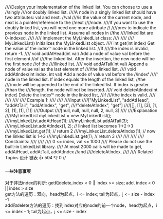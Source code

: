 ////Design your implementation of the linked list. You can choose to use a 
//singly 
////or doubly linked list. 
////A node in a singly linked list should have two attributes: val and next. 
//val 
////is the value of the current node, and next is a pointer/reference to the 
//next 
////node. 
////If you want to use the doubly linked list, you will need one more attribute 
//
////prev to indicate the previous node in the linked list. Assume all nodes in 
//the 
////linked list are 0-indexed. 
////
//// Implement the MyLinkedList class: 
////
//// 
//// MyLinkedList() Initializes the MyLinkedList object. 
//// int get(int index) Get the value of the indexᵗʰ node in the linked list. 
//If 
////the index is invalid, return -1. 
//// void addAtHead(int val) Add a node of value val before the first element 
//of 
////the linked list. After the insertion, the new node will be the first node 
//of the 
////linked list. 
//// void addAtTail(int val) Append a node of value val as the last element of 
////the linked list. 
//// void addAtIndex(int index, int val) Add a node of value val before the 
//indexᵗ
////ʰ node in the linked list. If index equals the length of the linked list, 
//the 
////node will be appended to the end of the linked list. If index is greater 
//than the 
////length, the node will not be inserted. 
//// void deleteAtIndex(int index) Delete the indexᵗʰ node in the linked list, 
//if 
////the index is valid. 
//// 
////
//// 
//// Example 1: 
////
//// 
////Input
////["MyLinkedList", "addAtHead", "addAtTail", "addAtIndex", "get", 
////"deleteAtIndex", "get"]
////[[], [1], [3], [1, 2], [1], [1], [1]]
////Output
////[null, null, null, null, 2, null, 3]
////
////Explanation
////MyLinkedList myLinkedList = new MyLinkedList();
////myLinkedList.addAtHead(1);
////myLinkedList.addAtTail(3);
////myLinkedList.addAtIndex(1, 2); // linked list becomes 1->2->3
////myLinkedList.get(1); // return 2
////myLinkedList.deleteAtIndex(1); // now the linked list is 1->3
////myLinkedList.get(1); // return 3
//// 
////
//// 
//// Constraints: 
////
//// 
//// 0 <= index, val <= 1000 
//// Please do not use the built-in LinkedList library. 
//// At most 2000 calls will be made to get, addAtHead, addAtTail, addAtIndex 
//and 
////deleteAtIndex. 
//// 
//// Related Topics 设计 链表 👍 504 👎 0
//

#### 一些注意事项
对于非法index的判断: get和delete,index < 0 || index >= size; add, index < 0 || index > size  
get方法的遍历：双向，head为起点，i <= index; tail为起点，j <= size - index -1  
add和delete方法的遍历：找到index对应的node的前一个node，head为起点，i <= index - 1; tail为起点，j <= size - index  